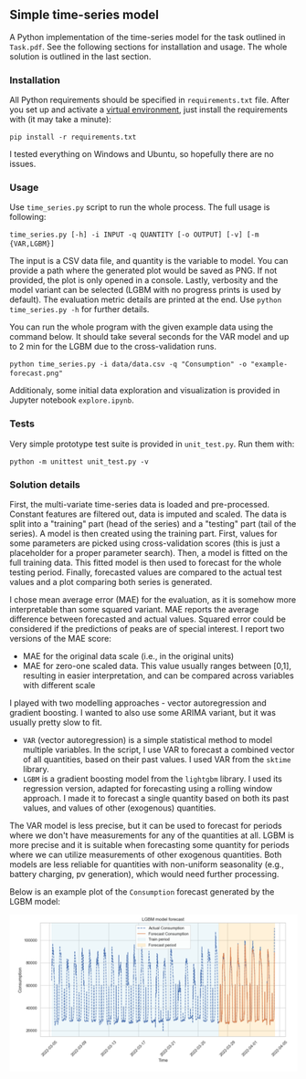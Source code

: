 ## Simple time-series model

A Python implementation of the time-series model for the task outlined in `Task.pdf`. See the following sections for installation and usage. The whole solution is outlined in the last section.

### Installation

All Python requirements should be specified in `requirements.txt` file.
After you set up and activate a [virtual environment](https://docs.python.org/3/library/venv.html), just install the requirements with (it may take a minute):

```
pip install -r requirements.txt
```

I tested everything on Windows and Ubuntu, so hopefully there are no issues.

### Usage

Use `time_series.py` script to run the whole process. The full usage is following: 
```
time_series.py [-h] -i INPUT -q QUANTITY [-o OUTPUT] [-v] [-m {VAR,LGBM}]
```

The input is a CSV data file, and quantity is the variable to model.
You can provide a path where the generated plot would be saved as PNG. If not provided, the plot is only opened in a console. Lastly, verbosity and the model variant can be selected (LGBM with no progress prints is used by default). The evaluation metric details are printed at the end. Use `python time_series.py -h` for further details.

You can run the whole program with the given example data using the command below. It should take several seconds for the VAR model and up to 2 min for the LGBM due to the cross-validation runs.
```
python time_series.py -i data/data.csv -q "Consumption" -o "example-forecast.png"
```

Additionaly, some initial data exploration and visualization is provided in Jupyter notebook `explore.ipynb`.


### Tests

Very simple prototype test suite is provided in `unit_test.py`. Run them with:
```
python -m unittest unit_test.py -v
```

### Solution details

First, the multi-variate time-series data is loaded and pre-processed. Constant features are filtered out, data is imputed and scaled. The data is split into a "training" part (head of the series) and a "testing" part (tail of the series).
A model is then created using the training part. First, values for some parameters are picked using cross-validation scores (this is just a placeholder for a proper parameter search). Then, a model is fitted on the full training data. This fitted model is then used to forecast for the whole testing period. Finally, forecasted values are compared to the actual test values and a plot comparing both series is generated.

I chose mean average error (MAE) for the evaluation, as it is somehow more interpretable than some squared variant. MAE reports the average difference between forecasted and actual values. Squared error could be considered if the predictions of peaks are of special interest. I report two versions of the MAE score:
- MAE for the original data scale (i.e., in the original units)
- MAE for zero-one scaled data. This value usually ranges between \[0,1\], resulting in easier interpretation, and can be compared across variables with different scale

I played with two modelling approaches - vector autoregression and gradient boosting. I wanted to also use some ARIMA variant, but it was usually pretty slow to fit.
- `VAR` (vector autoregression) is a simple statistical method to model multiple variables. In the script, I use VAR to forecast a combined vector of all quantities, based on their past values. I used VAR from the `sktime` library.
- `LGBM` is a gradient boosting model from the `lightgbm` library. I used its regression version, adapted for forecasting using a rolling window approach. I made it to forecast a single quantity based on both its past values, and values of other (exogenous) quantities. 

The VAR model is less precise, but it can be used to forecast for periods where we don't have measurements for any of the quantities at all. LGBM is more precise and it is suitable when forecasting some quantity for periods where we can utilize measurements of other exogenous quantities. Both models are less reliable for quantities with non-uniform seasonality (e.g., battery charging, pv generation), which would need further processing.

Below is an example plot of the `Consumption` forecast generated by the LGBM model:

<img src="consumption-forecast.png" alt="Consumption Forecast" width="600" />
